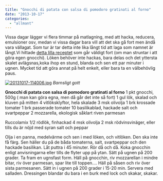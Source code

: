 ```yaml
---
title: "Gnocchi di patata con salsa di pomodoro gratinati al forno"
date: "2013-10-17"
categories: 
  - "allmant"
---
```


Vissa dagar lägger vi flera timmar på matlagning, med att hacka, reducera, emulsioner osv, medan vi vissa dagar bara vill att det ska gå fort men ändå vara vällagat. Som tur är tar detta inte lika långt tid att laga som namnet är långt.Vi hittade [detta lilla receptet](http://www.recept.nu/paolo_roberto/varmratter/gronsaker__potatis_och_andra_rotfrukter/gnocchi_di_patate_con_salsa_di_pomodoro__gratinati_al_forno/) som går väldigt fort (om man struntar i att göra egen gnocchi). Löken behöver inte hackas, bara delas och det yttersta skalet avlägsnas,koka ihop en stund, blanda och sen ett par minuter i ugnen. Mycket tid att göra annat på helt enkelt, eller bara ta en välbehövlig paus.  
  
[![20131017-114006.jpg](images/20131017-114006.jpg)](http://import.local/wp-content/uploads/2013/10/20131017-114006.jpg) _Barnsligt gott_

**Gnocchi di patata con salsa di pomodoro gratinati al forno** 1 pkt gnocchi, 500g ( man kan göra egna, men då går det inte så fort) 1 gul lök, skalad och kluven på mitten 4 vitlöksklyftor, hela skalade 3 msk olivolja 1 brk krossade tomater 1 brk passerade tomater 10 basilikablad, hackade salt och svartpeppar 2 mozzarella, ekologisk såklart riven parmesan

Ruccolamix 1/2 rödlök, finhackad 4 msk olivolja 2 msk rödvinsvinäger, eller tills du är nöjd med syran salt och peppar

Olja i en panna, medelvärme och sen i med löken, och vitlöken. Den ska inte få färg. Sen häller du på de båda tomaterna, salt, svartpeppar och den hackade basilikan. Låt puttra i 45 minuter. Rör då och då. Koka gnocchin enligt anvisningarna eller tills de flyter upp på ytan. Sätt på ugnen på 200 grader. Ta fram en ugnsfast form. Häll på gnocchin, riv mozzarellan i mindre bitar, riv över parmesan, spar lite till toppen.... Häll på såsen och riv över sista parmesanen. Sätt in i ugnen på 200 grader i 15-20 min. Servera med salladen. Dressingen blandar du bara i en burk med lock och skakar, skakar.
